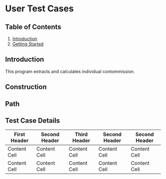 # User Test Cases

## Table of Contents
1. [Introduction](USERTESTCASES.md#introduction)
2. [Getting Started](README.md#getting-started)

## Introduction
This program extracts and calculates individual contommission.

## Construction

## Path

## Test Case Details



| First Header  | Second Header | Third Header  | Second Header | Second Header |
| ------------- | ------------- | ------------- | ------------- | ------------- |
| Content Cell  | Content Cell  | Content Cell  | Content Cell  | Content Cell  |
| Content Cell  | Content Cell  | Content Cell  | Content Cell  | Content Cell  |
